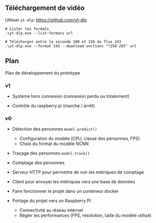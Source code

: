 ## Téléchargement de vidéo

Utiliser `yt-dlp`: https://github.com/yt-dlp

```
# Lister les formats
.\yt-dlp.exe --list-formats url

# Télécharger entre la seconde 100 et 150 du flux 243
.\yt-dlp.exe --format 243 --download-sections "*250-265" url
```

## Plan

Plan de développement du prototype

### v1

* Système hors connexion (connexion perdu ou totalement)

* Contrôle du raspberry pi (marche / arrêt)

### v0

* Détection des personnes `model.predict()`

  * Configuration du modèle (CPU, classe des personnes, FPS)
  * Choix du format du modèle NCNN

* Traçage des personnes `model.track()`

* Comptage des personnes

* Serveur HTTP pour permettre de voir les métriques de comptage

* Client pour envoyer les métriques vers une base de données

* Faire fonctionner le projet dans un conteneur docker

* Portage du projet vers un Raspberry PI

  * Connectivité au réseau internet
  * Régler les performances (FPS, résolution, taille du modèle utilisé)
